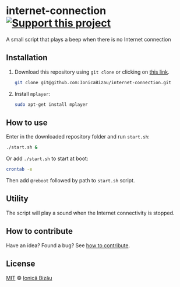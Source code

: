 # internet-connection [![Support this project][donate-now]][paypal-donations]

A small script that plays a beep when there is no Internet connection

## Installation

 1. Download this repository using `git clone` or  clicking on [this link](https://github.com/IonicaBizau/internet-connection/archive/master.zip).
    ```sh
    git clone git@github.com:IonicaBizau/internet-connection.git
    ```
 2. Install `mplayer`:
    ```sh
    sudo apt-get install mplayer
    ```

## How to use

Enter in the downloaded repository folder and run `start.sh`:

```sh
./start.sh &
```

Or add `./start.sh` to start at boot:

```sh
crontab -e
```

Then add `@reboot` followed by path to `start.sh` script.

## Utility

The script will play a sound when the Internet connectivity is stopped.

## How to contribute
Have an idea? Found a bug? See [how to contribute][contributing].

## License

[MIT][license] © [Ionică Bizău][website]

[paypal-donations]: https://www.paypal.com/cgi-bin/webscr?cmd=_s-xclick&hosted_button_id=RVXDDLKKLQRJW
[donate-now]: http://i.imgur.com/6cMbHOC.png

[license]: http://showalicense.com/?fullname=Ionic%C4%83%20Biz%C4%83u%20%3Cbizauionica%40gmail.com%3E%20(http%3A%2F%2Fionicabizau.net)&year=2013#license-mit
[website]: http://ionicabizau.net
[contributing]: /CONTRIBUTING.md
[docs]: /DOCUMENTATION.md